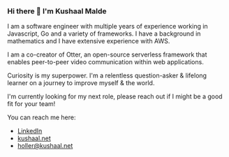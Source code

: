 ### Hi there 👋 I'm Kushaal Malde

<!--
**kasperis3/kasperis3** is a ✨ _special_ ✨ repository because its `README.md` (this file) appears on your GitHub profile.

Here are some ideas to get you started:

- 🔭 I’m currently working on ...
- 🌱 I’m currently learning ...
- 👯 I’m looking to collaborate on ...
- 🤔 I’m looking for help with ...
- 💬 Ask me about ...
- 📫 How to reach me: ...
- 😄 Pronouns: ...
- ⚡ Fun fact: ...
-->

I am a software engineer with multiple years of experience working in Javascript, Go and a variety of frameworks. I have a
background in mathematics and I have extensive experience with AWS. 

I am a co-creator of Otter, an open-source serverless framework that enables peer-to-peer video communication within web applications.

Curiosity is my superpower. I'm a relentless question-asker & lifelong learner on a journey to improve myself & the world.

I'm currently looking for my next role, please reach out if I might be a good fit for your team!

You can reach me here:
- [LinkedIn](https://www.linkedin.com/in/kushaal-malde)
- [kushaal.net](https://kushaal.net)
- [holler@kushaal.net](mailto:holler@kushaal.net)
